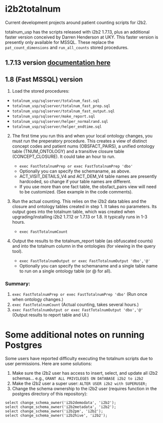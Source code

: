 # i2b2totalnum
Current development projects around patient counting scripts for i2b2. 

totalnum_usp has the scripts released with i2b2 1.7.13, plus an additional faster version conceived by Darren Henderson at UKY. This faster version is presently only available for MSSQL. These replace the `pat_count_dimensions` and `run_all_counts` stored procedures.

## 1.7.13 version [documentation here](https://community.i2b2.org/wiki/display/RM/1.7.13+Release+Notes#id-1.7.13ReleaseNotes-TotalnumScriptsSetup)
## 1.8 (Fast MSSQL) version
1. Load the stored procedures:
  *  `totalnum_usp/sqlserver/totalnum_fast.sql`
  *  ` totalnum_usp/sqlserver/totalnum_fast_prep.sql `
  *  ` totalnum_usp/sqlserver/totalnum_fast_output.sql `
  *  ` totalnum_usp/sqlserver/make_report.sql `
  *  ` totalnum_usp/sqlserver/helper_normalrand.sql `
  *  ` totalnum_usp/sqlserver/helper_endtime.sql  `

2. The first time you run this and when your local ontology changes, you must run the preperatory procedure. This creates a view of distinct concept codes and patient nums (OBSFACT\_PAIRS), a unified ontology table (TNUM\_ONTOLOGY) and a transitive closure table (CONCEPT\_CLOSURE). It could take an hour to run.

     * `exec FastTotalnumPrep or exec FastTotalnumPrep 'dbo' `
     * Optionally you can specify the schemaname, as above.
     * ACT\_VISIT\_DETAILS\_V4 and ACT\_DEM\_V4 table names are presently hardcoded, so change if your table names are different.
     * If you use more than one fact table, the obsfact_pairs view will need to be customized. (See example in the code comments).

3. Run the actual counting. This relies on the i2b2 data tables and the closure and ontology tables created in step 1. It takes no parameters. Its output goes into the totalnum table, which was created when upgrading/installing i2b2 1.7.12 or 1.7.13 or 1.8. It typically runs in 1-3 hours.
     * `exec FastTotalnumCount`

4. Output the results to the totalnum_report table (as obfuscated counts) and into the totalnum column in the ontologies (for viewing in the query tool).
    * `exec FastTotalnumOutput or exec FastTotalnumOutput 'dbo','@' `
    * Optionally you can specify the schemaname and a single table name to run on a single ontology table (or @ for all).

### Summary:  
 1. `exec FastTotalnumPrep or exec FastTotalnumPrep 'dbo'` (Run once when ontology changes.) 
 2. `exec FastTotalnumCount` (Actual counting, takes several hours.) 
 3. `exec FastTotalnumOutput or exec FastTotalnumOutput 'dbo','@'` (Output results to report table and UI.)

# Some additional notes on running Postgres
Some users have reported difficulty executing the totalnum scripts due to user permissions. Here are some solutions:
1. Make sure the i2b2 user has access to insert, select, and update all i2b2 schemas... e.g., `GRANT ALL PRIVILEGES ON DATABASE i2b2 to i2b2`
2. Make the i2b2 user a super user: `ALTER USER i2b2 with SUPERUSER;`
3. Change the schema ownership to the i2b2 user (requires function in the postgres directory of this repository):
```
select change_schema_owner('i2b2demodata', 'i2b2');
select change_schema_owner('i2b2metadata', 'i2b2');
select change_schema_owner('i2b2pm', 'i2b2');
select change_schema_owner('i2b2hive', 'i2b2');
```
